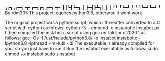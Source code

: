 ╻┏┓╻┏━┓╺┳╸┏━┓┏┓ ┏━┓╺┳╸
┃┃┗┫┗━┓ ┃ ┣━┫┣┻┓┃ ┃ ┃
╹╹ ╹┗━┛ ╹ ╹ ╹┗━┛┗━┛ ╹ 
By r0m305
This project requires python3.8, otherwise it wont work

The original project was a python script, which i thereafter converted to a C script with cython as follows:
  cython -3 --embedd -o instabot.c Instabot.py
I then compiled the instabot.c script using gcc on kali linux 2020.1 as follows:
  gcc -Os -I /usr/include/python3.8/ -o instabot instabot.c -lpython3.8 -lpthread -lm -lutil -ldl
The executable is already compiled for you, so you just have to run it
Run the instabot executable as follows:
  sudo chmod +x instabot
  sudo ./instabot

